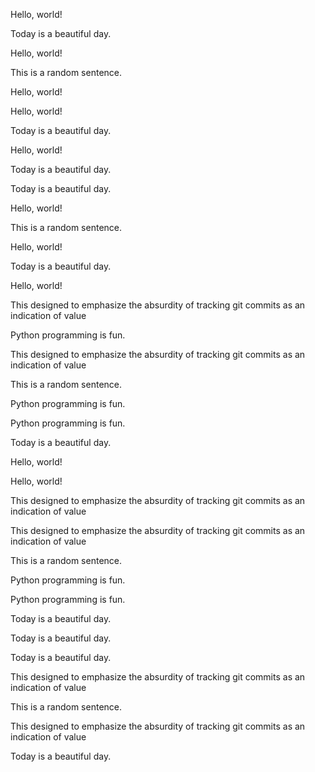 
Hello, world!

Today is a beautiful day.

Hello, world!

This is a random sentence.

Hello, world!

Hello, world!

Today is a beautiful day.

Hello, world!

Today is a beautiful day.

Today is a beautiful day.

Hello, world!

This is a random sentence.

Hello, world!

Today is a beautiful day.

Hello, world!

This designed to emphasize the absurdity of tracking git commits as an indication of value

Python programming is fun.

This designed to emphasize the absurdity of tracking git commits as an indication of value

This is a random sentence.

Python programming is fun.

Python programming is fun.

Today is a beautiful day.

Hello, world!

Hello, world!

This designed to emphasize the absurdity of tracking git commits as an indication of value

This designed to emphasize the absurdity of tracking git commits as an indication of value

This is a random sentence.

Python programming is fun.

Python programming is fun.

Today is a beautiful day.

Today is a beautiful day.

Today is a beautiful day.

This designed to emphasize the absurdity of tracking git commits as an indication of value

This is a random sentence.

This designed to emphasize the absurdity of tracking git commits as an indication of value

Today is a beautiful day.
